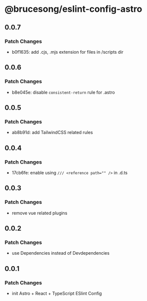 # @brucesong/eslint-config-astro

## 0.0.7

### Patch Changes

- b0f1635: add .cjs, .mjs extension for files in /scripts dir

## 0.0.6

### Patch Changes

- b8e045e: disable `consistent-return` rule for .astro

## 0.0.5

### Patch Changes

- ab8b91d: add TailwindCSS related rules

## 0.0.4

### Patch Changes

- 17cb6fe: enable using `/// <reference path="" />` in .d.ts

## 0.0.3

### Patch Changes

- remove vue related plugins

## 0.0.2

### Patch Changes

- use Dependencies instead of Devdependencies

## 0.0.1

### Patch Changes

- init Astro + React + TypeScript ESlint Config
